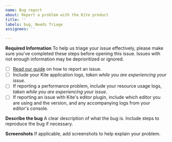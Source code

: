 ```yaml
---
name: Bug report
about: Report a problem with the Kite product
title: ''
labels: bug, Needs Triage
assignees: ''

---
```


**Required Information**
To help us triage your issue effectively, please make sure you've completed these steps before opening this issue. Issues with not enough information may be deprioritized or ignored.

- [ ] [Read our guide](https://help.kite.com/article/96-contact-us-with-logs) on how to report an issue.
- [ ] Include your Kite application logs, _taken while you are experiencing your issue_.
- [ ] If reporting a performance problem, include your resource usage logs, _taken while you are experiencing your issue_.
- [ ] If reporting an issue with Kite's editor plugin, include which editor you are using and the version, and any accompanying logs from your editor's console.

**Describe the bug**
A clear description of what the bug is. Include steps to reproduce the bug if necessary.

**Screenshots**
If applicable, add screenshots to help explain your problem.

